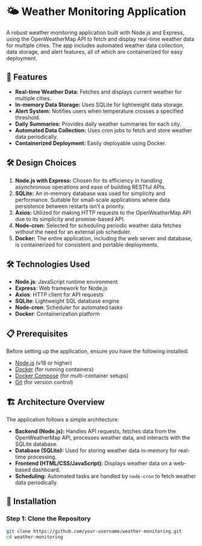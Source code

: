 # 🌤️ Weather Monitoring Application

A robust weather monitoring application built with Node.js and Express, using the OpenWeatherMap API to fetch and display real-time weather data for multiple cities. The app includes automated weather data collection, data storage, and alert features, all of which are containerized for easy deployment.




## 🌟 Features
- **Real-time Weather Data:** Fetches and displays current weather for multiple cities.
- **In-memory Data Storage:** Uses SQLite for lightweight data storage.
- **Alert System:** Notifies users when temperature crosses a specified threshold.
- **Daily Summaries:** Provides daily weather summaries for each city.
- **Automated Data Collection:** Uses cron jobs to fetch and store weather data periodically.
- **Containerized Deployment:** Easily deployable using Docker.

## 🛠 Design Choices

1. **Node.js with Express:** Chosen for its efficiency in handling asynchronous operations and ease of building RESTful APIs.
2. **SQLite:** An in-memory database was used for simplicity and performance. Suitable for small-scale applications where data persistence between restarts isn't a priority.
3. **Axios:** Utilized for making HTTP requests to the OpenWeatherMap API due to its simplicity and promise-based API.
4. **Node-cron:** Selected for scheduling periodic weather data fetches without the need for an external job scheduler.
5. **Docker:** The entire application, including the web server and database, is containerized for consistent and portable deployments.

## 🛠 Technologies Used
- **Node.js**: JavaScript runtime environment
- **Express**: Web framework for Node.js
- **Axios**: HTTP client for API requests
- **SQLite**: Lightweight SQL database engine
- **Node-cron**: Scheduler for automated tasks
- **Docker**: Containerization platform

## 📋 Prerequisites
Before setting up the application, ensure you have the following installed:
- [Node.js](https://nodejs.org/) (v18 or higher)
- [Docker](https://www.docker.com/products/docker-desktop) (for running containers)
- [Docker Compose](https://docs.docker.com/compose/) (for multi-container setups)
- [Git](https://git-scm.com/) (for version control)

## 🏗️ Architecture Overview

The application follows a simple architecture:
- **Backend (Node.js):** Handles API requests, fetches data from the OpenWeatherMap API, processes weather data, and interacts with the SQLite database.
- **Database (SQLite):** Used for storing weather data in-memory for real-time processing.
- **Frontend (HTML/CSS/JavaScript):** Displays weather data on a web-based dashboard.
- **Scheduling:** Automated tasks are handled by `node-cron` to fetch weather data periodically.

## 🚀 Installation

### Step 1: Clone the Repository
```bash
git clone https://github.com/your-username/weather-monitoring.git
cd weather-monitoring
